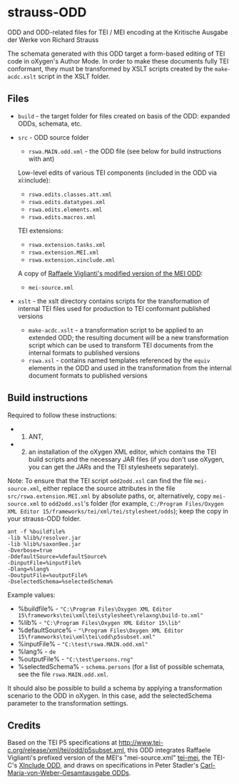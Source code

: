 strauss-ODD
===========

ODD and ODD-related files for TEI / MEI encoding at the Kritische Ausgabe der Werke von Richard Strauss

The schemata generated with this ODD target a form-based editing of TEI code in oXygen's Author Mode. In order to make these documents fully TEI conformant, they must be transformed by XSLT scripts created by the `make-acdc.xslt` script in the XSLT folder. 
 
Files
-----

- `build` - the target folder for files created on basis of the ODD: expanded ODDs, schemata, etc.

- `src` - ODD source folder 

    - `rswa.MAIN.odd.xml` - the ODD file (see below for build instructions with ant)

    Low-level edits of various TEI components (included in the ODD via xi:include):

    - `rswa.edits.classes.att.xml`
    - `rswa.edits.datatypes.xml`
    - `rswa.edits.elements.xml`
    - `rswa.edits.macros.xml`

    TEI extensions:

    - `rswa.extension.tasks.xml`
    - `rswa.extension.MEI.xml`
    - `rswa.extension.xinclude.xml`

    A copy of [Raffaele Viglianti's modified version of the MEI ODD](https://github.com/TEI-Music-SIG/tei-mei/):

    - `mei-source.xml`

- `xslt` - the xslt directory contains scripts for the transformation of internal TEI files used for production to TEI conformant published versions
 
    - `make-acdc.xslt` - a transformation script to be applied to an extended ODD; the resulting document will be a new transformation script which can be used to transform TEI documents from the internal formats to published versions
    - `rswa.xsl` - contains named templates referenced by the `equiv` elements in the ODD and used in the transformation from the internal document formats to published versions


Build instructions
------------------

Required to follow these instructions: 
- 1. ANT, 
- 2. an installation of the oXygen XML editor, which contains the TEI build scripts and the necessary JAR files (if you don't use oXygen, you can get the JARs and the TEI stylesheets separately).

Note: To ensure that the TEI script `odd2odd.xsl` can find the file `mei-source.xml`, either replace the source attributes in the file `src/rswa.extension.MEI.xml` by absolute paths, or, alternatively, copy `mei-source.xml` to `odd2odd.xsl`'s folder (for example, `C:/Program Files/Oxygen XML Editor 15/frameworks/tei/xml/tei/stylesheet/odds`); keep the copy in your strauss-ODD folder.

```
ant -f %buildfile% 
-lib %lib%/resolver.jar 
-lib %lib%/saxon9ee.jar 
-Dverbose=true 
-DdefaultSource=%defaultSource% 
-DinputFile=%inputFile% 
-Dlang=%lang% 
-DoutputFile=%outputFile% 
-DselectedSchema=%selectedSchema%
```

Example values:
- %buildfile% - `"C:\Program Files\Oxygen XML Editor 15\frameworks\tei\xml\tei\stylesheet\relaxng\build-to.xml"`
- %lib% - `"C:\Program Files\Oxygen XML Editor 15\lib"`
- %defaultSource% - `"\Program Files\Oxygen XML Editor 15\frameworks\tei\xml\tei\odd\p5subset.xml"`
- %inputFile% - `"C:\test\rswa.MAIN.odd.xml"`
- %lang% - `de`
- %outputFile% - `"C:\test\persons.rng"`
- %selectedSchema% - `schema.persons` (for a list of possible schemata, see the file `rswa.MAIN.odd.xml`.

It should also be possible to build a schema by applying a transformation scenario to the ODD in oXygen. In this case, add the selectedSchema parameter to the transformation settings.


Credits
-------

Based on the TEI P5 specifications at http://www.tei-c.org/release/xml/tei/odd/p5subset.xml, this ODD integrates Raffaele Viglianti's prefixed version of the MEI's "mei-source.xml" [tei-mei](https://github.com/TEI-Music-SIG/tei-mei/), the TEI-C's [XInclude ODD](http://www.tei-c.org/release/xml/tei/custom/odd/tei_xinclude.odd), and draws on specifications in Peter Stadler's [Carl-Maria-von-Weber-Gesamtausgabe ODDs](https://github.com/Edirom/WeGA-ODD).
